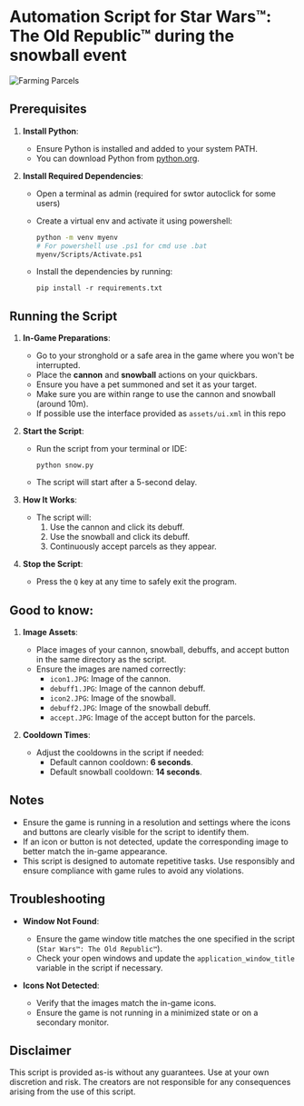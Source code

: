 # Automation Script for Star Wars™: The Old Republic™ during the snowball event

![Farming Parcels](assets/demo.gif)

## Prerequisites

1. **Install Python**:
   - Ensure Python is installed and added to your system PATH.
   - You can download Python from [python.org](https://www.python.org/).

2. **Install Required Dependencies**:
   - Open a terminal as admin (required for swtor autoclick for some users)
   - Create a virtual env and activate it using powershell:
     ```sh
     python -m venv myenv
     # For powershell use .ps1 for cmd use .bat 
     myenv/Scripts/Activate.ps1
     ```

   - Install the dependencies by running:
     ```
     pip install -r requirements.txt
     ```

## Running the Script

1. **In-Game Preparations**:
   - Go to your stronghold or a safe area in the game where you won't be interrupted.
   - Place the **cannon** and **snowball** actions on your quickbars.
   - Ensure you have a pet summoned and set it as your target.
   - Make sure you are within range to use the cannon and snowball (around 10m).
   - If possible use the interface provided as `assets/ui.xml` in this repo

2. **Start the Script**:
   - Run the script from your terminal or IDE:
     ```
     python snow.py
     ```
   - The script will start after a 5-second delay.

3. **How It Works**:
   - The script will:
     1. Use the cannon and click its debuff.
     2. Use the snowball and click its debuff.
     3. Continuously accept parcels as they appear.

3. **Stop the Script**:
   - Press the `Q` key at any time to safely exit the program.

## Good to know:

1. **Image Assets**:
   - Place images of your cannon, snowball, debuffs, and accept button in the same directory as the script.
   - Ensure the images are named correctly:
     - `icon1.JPG`: Image of the cannon.
     - `debuff1.JPG`: Image of the cannon debuff.
     - `icon2.JPG`: Image of the snowball.
     - `debuff2.JPG`: Image of the snowball debuff.
     - `accept.JPG`: Image of the accept button for the parcels.

2. **Cooldown Times**:
   - Adjust the cooldowns in the script if needed:
     - Default cannon cooldown: **6 seconds**.
     - Default snowball cooldown: **14 seconds**.

## Notes

- Ensure the game is running in a resolution and settings where the icons and buttons are clearly visible for the script to identify them.
- If an icon or button is not detected, update the corresponding image to better match the in-game appearance.
- This script is designed to automate repetitive tasks. Use responsibly and ensure compliance with game rules to avoid any violations.

## Troubleshooting

- **Window Not Found**:
  - Ensure the game window title matches the one specified in the script (`Star Wars™: The Old Republic™`).
  - Check your open windows and update the `application_window_title` variable in the script if necessary.

- **Icons Not Detected**:
  - Verify that the images match the in-game icons.
  - Ensure the game is not running in a minimized state or on a secondary monitor.

## Disclaimer

This script is provided as-is without any guarantees. Use at your own discretion and risk. The creators are not responsible for any consequences arising from the use of this script.

